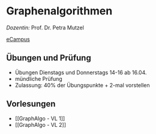 # Graphenalgorithmen

*Dozentin:* Prof. Dr. Petra Mutzel

[eCampus](https://ecampus.uni-bonn.de/goto.php?target=crs_3268018&client_id=ecampus)

## Übungen und Prüfung

- Übungen Dienstags und Donnerstags 14-16 ab 16.04.
- mündliche Prüfung
- Zulassung: 40% der Übungspunkte + 2-mal vorstellen

## Vorlesungen

- [[GraphAlgo - VL 1]]
- [[GraphAlgo - VL 2]]